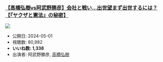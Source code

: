### [【高橋弘樹vs阿武野勝彦】会社と戦い…出世望まず出世するには？【『ヤクザと憲法』の秘密】](https://www.youtube.com/watch?v=43IRW90C4Bs)
[![](https://img.youtube.com/vi/43IRW90C4Bs/hqdefault.jpg)](https://www.youtube.com/watch?v=43IRW90C4Bs)
-   公開日: 2024-05-01
-   視聴数: 80,982
-   **いいね数: 1,338**
-   出演者: 阿武野勝彦, [高橋弘樹](/rehacq_fan/people/高橋弘樹 "wikilink")
